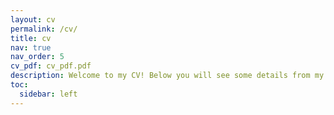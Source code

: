 ```yaml
---
layout: cv
permalink: /cv/
title: cv
nav: true
nav_order: 5
cv_pdf: cv_pdf.pdf
description: Welcome to my CV! Below you will see some details from my work and academic experience. A downloadable PDF version is available by clicking the "PDF" button to the right. Please feel free to reach out if you have any questions or would like to connect!
toc:
  sidebar: left
---
```

